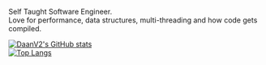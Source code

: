 Self Taught Software Engineer.   
Love for performance, data structures, multi-threading and how code gets compiled.

[![DaanV2's GitHub stats](https://github-readme-stats.vercel.app/api?username=DaanV2)](https://github.com/DaanV2)  
[![Top Langs](https://github-readme-stats.vercel.app/api/top-langs/?username=DaanV2&layout=compact)](https://github.com/DaanV2)
